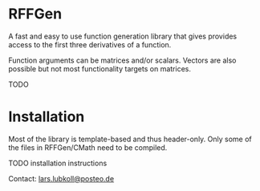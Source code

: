 # RFFGen
A fast and easy to use function generation library that gives provides access to the first three derivatives of a function.

Function arguments can be matrices and/or scalars. Vectors are also possible but not most functionality targets on matrices.

TODO

# Installation
Most of the library is template-based and thus header-only. 
Only some of the files in RFFGen/CMath need to be compiled.

TODO installation instructions

Contact: lars.lubkoll@posteo.de
